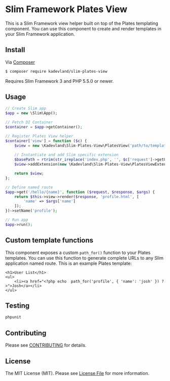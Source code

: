 # Slim Framework Plates View



This is a Slim Framework view helper built on top of the Plates templating component. You can use this component to create and render templates in your Slim Framework application.

## Install

Via [Composer](https://getcomposer.org/)

```bash
$ composer require kadevland/slim-plates-view
```

Requires Slim Framework 3 and PHP 5.5.0 or newer.

## Usage

```php
// Create Slim app
$app = new \Slim\App();

// Fetch DI Container
$container = $app->getContainer();

// Register Plates View helper
$container['view'] = function ($c) {
    $view = new \Kadevland\Slim-Plates-View\PlatesView('path/to/templates','extention');
    
    // Instantiate and add Slim specific extension 
    $basePath = rtrim(str_ireplace('index.php', '', $c['request']->getUri()->getBasePath()), '/');
    $view->addExtension(new \Kadevland\Slim-Plates-View\PlatesViewExtension($c['router'], $basePath));

    return $view;
};

// Define named route
$app->get('/hello/{name}', function ($request, $response, $args) {
    return $this->view->render($response, 'profile.html', [
        'name' => $args['name']
    ]);
})->setName('profile');

// Run app
$app->run();
```

## Custom template functions

This component exposes a custom `path_for()` function to your Plates templates. You can use this function to generate complete URLs to any Slim application named route. This is an example Plates template:

   
    <h1>User List</h1>
    <ul>
        <li><a href="<?php echo  path_for('profile', { 'name': 'josh' }) ?>">Josh</a></li>
    </ul>
    

## Testing

```bash
phpunit
```

## Contributing

Please see [CONTRIBUTING](CONTRIBUTING.md) for details.


## License

The MIT License (MIT). Please see [License File](LICENSE.md) for more information.
